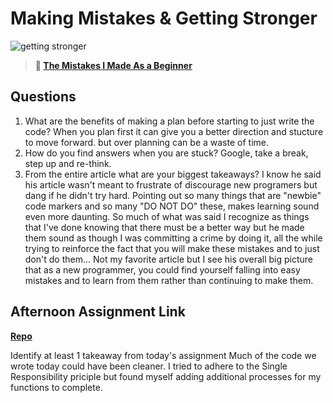 # Making Mistakes & Getting Stronger

![getting stronger](https://bcw.blob.core.windows.net/public/img/lesson-images/js-bootcamp-logo.jpg)

> **📖 [The Mistakes I Made As a Beginner](https://codeworksacademy.com/fs-student-guide/resources/wk2/06-Coding-Mistakes)**

## Questions

1. What are the benefits of making a plan before starting to just write the code?
When you plan first it can give you a better direction and stucture to move forward. but over planning can be a waste of time.
2. How do you find answers when you are stuck?
Google, take a break, step up and re-think.
3. From the entire article what are your biggest takeaways?
I know he said his article wasn't meant to frustrate of discourage new programers but dang if he didn't try hard.  Pointing out so many things that are "newbie" code markers and so many "DO NOT DO" these, makes learning sound even more daunting.  So much of what was said I recognize as things that I've done knowing that there must be a better way but he made them sound as though I was committing a crime by doing it, all the while trying to reinforce the fact that you will make these mistakes and to just don't do them... Not my favorite article but I see his overall big picture that as a new programmer, you could find yourself falling into easy mistakes and to learn from them rather than continuing to make them.
## Afternoon Assignment Link

**[Repo](https://github.com/bcrossley712/boss-fight)**

Identify at least 1 takeaway from today's assignment
Much of the code we wrote today could have been cleaner.  I tried to adhere to the Single Responsibility priciple but found myself adding additional processes for my functions to complete.